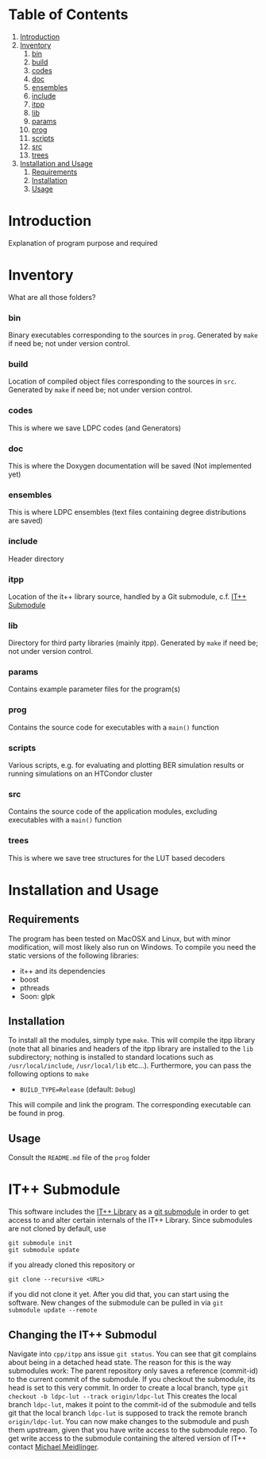 # Table of Contents
1. [Introduction](#introduction)
2. [Inventory](#inventory)
    1.  [bin](#bin) 
    2.  [build](#build)
    3.  [codes](#codes)
    4.  [doc](#doc)
    5.  [ensembles](#ensembles)
    6.  [include](#include)
    7.  [itpp](#itpp)
    8.  [lib](#lib)
    9.  [params](#params)
    10. [prog](#prog)
    11. [scripts](#scripts)
    12. [src](#src)
    13. [trees](#trees)
3. [Installation and Usage](#installation-and-usage)
    1.  [Requirements](#requirements)
    2.  [Installation](#installation)
    3.  [Usage](#usage)

# Introduction
Explanation of program purpose and required

# Inventory

What are all those folders?

### bin
Binary executables  corresponding to the sources in `prog`. Generated by `make` if need be; not under version control.

### build
Location of compiled object files  corresponding to the sources in `src`. Generated by `make` if need be; not under version control.

### codes
This is where we save LDPC codes (and Generators)

### doc
This is where the Doxygen documentation will be saved (Not implemented yet)

### ensembles
This is where LDPC ensembles (text files containing degree distributions are saved)

### include
Header directory

### itpp 
Location of the it++ library source, handled by a Git submodule, c.f. [IT++ Submodule](#it-submodule)

### lib
Directory for third party libraries (mainly itpp). Generated by `make` if need be; not under version control.

### params
Contains example parameter files for the program(s)

### prog
Contains the source code for executables with a `main()` function

### scripts
Various scripts, e.g. for evaluating and plotting BER simulation results or running simulations on an HTCondor cluster

### src
Contains the source code of the application modules, excluding executables with a `main()` function

### trees
This is where we save tree structures for the LUT based decoders



# Installation and Usage

## Requirements
The program has been tested on MacOSX and Linux, but with minor modification, will most likely also run on Windows. To compile you need the static
versions of the following libraries:
* it++ and its dependencies
* boost
* pthreads
* Soon: glpk

## Installation

To install all the modules, simply type `make`. 
This will compile the itpp library (note that all binaries and headers of the itpp library are installed to the `lib` subdirectory;
nothing is installed to standard locations such as `/usr/local/include`, `/usr/local/lib` etc...). 
Furthermore, you can pass the following options to `make`
* `BUILD_TYPE=Release` (default: `Debug`)

This will compile and link the program. The corresponding executable can be found in prog.

## Usage
Consult the  `README.md` file of the `prog` folder


# IT++ Submodule
This software includes the [IT++ Library](http://itpp.sourceforge.net/4.3.1/) as a [git submodule](https://git-scm.com/book/en/v2/Git-Tools-Submodules) in order to get access to and alter certain internals of the IT++ Library.
Since submodules are not cloned by default, use
```
git submodule init
git submodule update
```
if you already cloned this repository or 
```
git clone --recursive <URL>
```
if you did not clone it yet. After you did that, you can start using the software. New changes of the submodule can be
pulled in via `git submodule update --remote` 

## Changing the IT++ Submodul
Navigate into `cpp/itpp` ans issue `git status`. You can see that git complains about being in a detached head state. 
The reason for this is the way submodules work: The parent repository only saves a reference (commit-id) to the current commit of the
submodule. If you checkout the submodule, its head is set to this very commit. In order to create a local branch, type
``` git checkout -b ldpc-lut --track origin/ldpc-lut ```
This creates the local branch `ldpc-lut`, makes it point to the commit-id of the submodule and tells git that the
local branch `ldpc-lut` is supposed to track the remote branch `origin/ldpc-lut`.
You can now make changes to the submodule and push them upstream, given that you have write access to the submodule repo.
To get write access to the submodule containing the altered version of IT++ contact [Michael Meidlinger](mailto:michael.meidlinger@nt.tuwien.ac.at).
